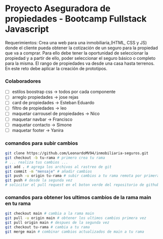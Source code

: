 # Proyecto Aseguradora de propiedades - Bootcamp Fullstack Javascript
Requerimientos:
Crea una web para una inmobiliaria,(HTML, CSS y JS) donde el cliente pueda obtener la
cotización de un seguro para la propiedad que va a comprar. Para ello debe tener la
oportunidad de seleccionar la propiedad y a partir de ello, poder seleccionar el seguro básico
o completo para la misma. El rango de propiedades va desde una casa hasta terrenos.
En este reto debe aplicar la creación de prototipos.

### Colaboradores

- [ ] estilos boostrap css -> todos por cada componente
- [ ] arreglo propiedades -> jose rejas
- [ ] card de propiedades -> Esteban Eduardo
- [ ] filtro de propiedades -> leo
- [ ] maquetar carrousel de propiedades -> Nico
- [ ] maquetar navbar -> Francisco
- [ ] maquetar contacto -> Simone
- [ ] maquetar footer -> Yanira

### comandos para subir cambios
```bash
git clone https://github.com/LeonardoMV94/inmobiliaria-seguros.git
git checkout -b tu-rama # primero crea tu rama
# ... realiza tus cambios ...
git add . # agrega los archivos al rastreo de git
git commit -m "mensaje" # añadir cambios
git push -u origin tu-rama # subir cambios a tu rama remota por primera vez
git push # desde la segunda vez
# solicitar el pull request en el boton verde del repositorio de github
```

### comandos para obtener los ultimos cambios de la rama main en tu rama
```bash
git checkout main # cambia a la rama main
git pull -u origin main # obtener los ultimos cambios primera vez
git pull origin main # despues de la segunda vez
git checkout tu-rama # cambia a tu rama
git merge main # combinar cambios actualizados de main a tu rama
```
